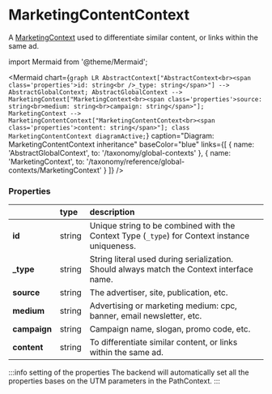 # MarketingContentContext

A [MarketingContext](/taxonomy/reference/global-contexts/MarketingContext.md) used to differentiate similar content, or links within the same ad.

import Mermaid from '@theme/Mermaid';

<Mermaid chart={`
	graph LR
	    AbstractContext["AbstractContext<br><span class='properties'>id: string<br />_type: string</span>"] --> AbstractGlobalContext;
        AbstractGlobalContext --> MarketingContext["MarketingContext<br><span class='properties'>source: string<br>medium: string<br>campaign: string</span>"];
        MarketingContext --> MarketingContentContext["MarketingContentContext<br><span class='properties'>content: string</span>"];
    class MarketingContentContext diagramActive;
`} 
  caption="Diagram: MarketingContentContext inheritance" 
  baseColor="blue" 
  links={[
        { name: 'AbstractGlobalContext', to: '/taxonomy/global-contexts' },
        { name: 'MarketingContext', to: '/taxonomy/reference/global-contexts/MarketingContext' }
]}
/>

### Properties
|           | type        | description
| :--       | :--         | :--
| **id**    | string      | Unique string to be combined with the Context Type (`_type`) for Context instance uniqueness.
| **_type** | string      | String literal used during serialization. Should always match the Context interface name.          
| **source**    | string      | The advertiser, site, publication, etc.
| **medium**    | string      | Advertising or marketing medium: cpc, banner, email newsletter, etc.
| **campaign**    | string      | Campaign name, slogan, promo code, etc.
| **content**    | string      | To differentiate similar content, or links within the same ad.

:::info setting of the properties
The backend will automatically set all the properties bases on the UTM parameters in the PathContext.
:::